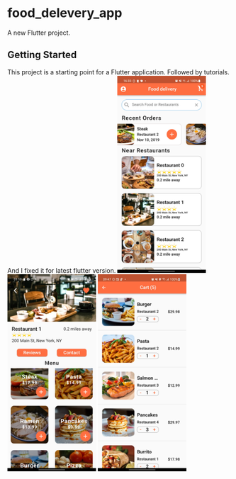# food_delevery_app

A new Flutter project.

## Getting Started

This project is a starting point for a Flutter application. Followed by tutorials. And I fixed it for latest flutter version.
<span>
<img src="screenshots/Screenshot_20230219_163323.jpg" width="200" title="hover text">
<img src="screenshots/Screenshot_20230220_011806.jpg" width="200" title="hover text">
<img src="screenshots/Screenshot_20230220_094720.jpg" width="200" title="hover text">
</span>
